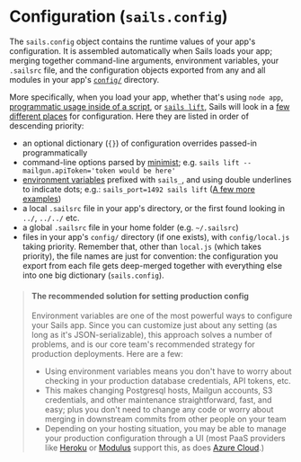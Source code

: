 # Configuration (`sails.config`)

The `sails.config` object contains the runtime values of your app's configuration. It is assembled automatically when Sails loads your app; merging together command-line arguments, environment variables, your `.sailsrc` file, and the configuration objects exported from any and all modules in your app's [`config/`](http://sailsjs.com/documentation/anatomy/myApp/config) directory.

More specifically, when you load your app, whether that's using `node app`, [programmatic usage inside of a script](https://github.com/balderdashy/sails-docs/blob/master/PAGE_NEEDED.md), or [`sails lift`](http://sailsjs.com/documentation/reference/command-line-interface/sails-lift), Sails will look in a [few different places](https://github.com/dominictarr/rc#standards) for configuration.  Here they are listed in order of descending priority:

+ an optional dictionary (`{}`) of configuration overrides passed-in programmatically
+ command-line options parsed by [minimist](https://github.com/substack/minimist/tree/0.0.10); e.g. `sails lift --mailgun.apiToken='token would be here'`
+ [environment variables](https://en.wikipedia.org/wiki/Environment_variable) prefixed with `sails_`, and using double underlines to indicate dots; e.g.: `sails_port=1492 sails lift` ([A few more examples](https://gist.github.com/mikermcneil/92769de1e6c10f0159f97d575e18c6cf))
+ a local `.sailsrc` file in your app's directory, or the first found looking in `../`, `../../` etc.
+ a global `.sailsrc` file in your home folder (e.g. `~/.sailsrc`)
+ files in your app's `config/` directory (if one exists), with `config/local.js` taking priority.  Remember that, other than `local.js` (which takes priority), the file names are just for convention: the configuration you export from each file gets deep-merged together with everything else into one big dictionary (`sails.config`).


> #### The recommended solution for setting production config
> Environment variables are one of the most powerful ways to configure your Sails app.  Since you can customize just about any setting (as long as it's JSON-serializable), this approach solves a number of problems, and is our core team's recommended strategy for production deployments.  Here are a few:
> + Using environment variables means you don't have to worry about checking in your production database credentials, API tokens, etc.
> + This makes changing Postgresql hosts, Mailgun accounts, S3 credentials, and other maintenance straightforward, fast, and easy; plus you don't need to change any code or worry about merging in downstream commits from other people on your team
> + Depending on your hosting situation, you may be able to manage your production configuration through a UI (most PaaS providers like [Heroku](http://heroku.com) or [Modulus](https://modulus.io) support this, as does [Azure Cloud](https://azure.microsoft.com/en-us/).)




<docmeta name="displayName" value="Configuration">
<docmeta name="stabilityIndex" value="3">
